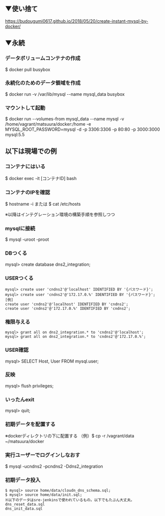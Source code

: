 ## ▼使い捨て
https://budougumi0617.github.io/2018/05/20/create-instant-mysql-by-docker/





## ▼永続
### データボリュームコンテナの作成
$ docker pull busybox

### 永続化のためのデータ領域を作成
$ docker run -v /var/lib/mysql --name mysql_data busybox

### マウントして起動
$ docker run --volumes-from mysql_data --name mysql -v /home/vagrant/matsuura/docker:/home -e MYSQL_ROOT_PASSWORD=mysql -d -p 3306:3306 -p 80:80 -p 3000:3000 mysql:5.5




## 以下は現場での例
### コンテナにはいる
$ docker exec -it [コンテナID] bash

### コンテナのIPを確認
$ hostname -i
または
$ cat /etc/hosts

※以降はインテグレーション環境の構築手順を参照しつつ

### mysqlに接続
$ mysql -uroot -proot

### DBつくる
mysql> create database dns2_integration;

### USERつくる
```
mysql> create user 'cndns2'@'localhost' IDENTIFIED BY '{パスワード}';
mysql> create user 'cndns2'@'172.17.0.%' IDENTIFIED BY '{パスワード}';
[例]
create user 'cndns2'@'localhost' IDENTIFIED BY 'cndns2';
create user 'cndns2'@'172.17.0.%' IDENTIFIED BY 'cndns2';
```

### 権限与える
```
mysql> grant all on dns2_integration.* to 'cndns2'@'localhost';
mysql> grant all on dns2_integration.* to 'cndns2'@'172.17.0.%';
```

### USER確認
mysql> SELECT Host, User FROM mysql.user;

### 反映
mysql> flush privileges;

### いったんexit
mysql> quit;

### 初期データを配置する
※dockerディレクトリの下に配置する
（例）$ cp -r /vagrant/data ~/matsuura/docker

### 実行ユーザーでログインしなおす
$ mysql -ucndns2 -pcndns2 -Ddns2_integration

### 初期データ投入
```
$ mysql> source home/data/cloudn_dns_schema.sql;
$ mysql> source home/data/init.sql;
※以下のデータはsre-jenkinsで使われているもの。以下でもたぶん大丈夫。
dns_reset_data.sql
dns_init_data.sql
```
